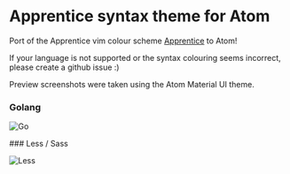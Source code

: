 # Apprentice syntax theme for Atom

Port of the Apprentice vim colour scheme [Apprentice](http://romainl.github.io/Apprentice/) to Atom!

If your language is not supported or the syntax colouring seems incorrect, please create a github issue :)

Preview screenshots were taken using the Atom Material UI theme.

### Golang

![Go](https://raw.githubusercontent.com/jimah/atom-apprentice-syntax/master/preview/go.png "Go")

### Less / Sass

![Less](https://raw.githubusercontent.com/jimah/atom-apprentice-syntax/master/preview/less.png "Less")
